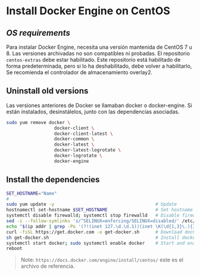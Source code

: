 # Install Docker Engine on CentOS
## _OS requirements_

Para instalar Docker Engine, necesita una versión mantenida de CentOS 7 u 8. Las versiones archivadas no son compatibles ni probadas. El repositorio `centos-extras` debe estar habilitado. Este repositorio está habilitado de forma predeterminada, pero si lo ha deshabilitado, debe volver a habilitarlo, Se recomienda el controlador de almacenamiento overlay2.


## Uninstall old versions

Las versiones anteriores de Docker se llamaban docker o docker-engine. Si están instalados, desinstálelos, junto con las dependencias asociadas.

```sh
sudo yum remove docker \
                  docker-client \
                  docker-client-latest \
                  docker-common \
                  docker-latest \
                  docker-latest-logrotate \
                  docker-logrotate \
                  docker-engine    
```

## Install the dependencies

```sh
SET_HOSTNAME="Name"
#
sudo yum update -y                                      # Update
hostnamectl set-hostname $SET_HOSTNAME                  # Set hostname
systemctl disable firewalld; systemctl stop firewalld   # Disable firewall
sed -i --follow-symlinks 's/^SELINUX=enforcing/SELINUX=disabled/' /etc/sysconfig/selinux    # Disable selinux
echo "$(ip addr | grep -Po '(?!(inet 127.\d.\d.1))(inet \K(\d{1,3}\.){3}\d{1,3})') $(hostname)" >> /etc/hosts   # Add hostname
curl -fsSL https://get.docker.com -o get-docker.sh      # Download docher script
sh get-docker.sh                                        # Install docker
systemctl start docker; sudo systemctl enable docker    # Start and enable docker
reboot       
```

> Note: `https://docs.docker.com/engine/install/centos/` este es el archivo de referencia.
